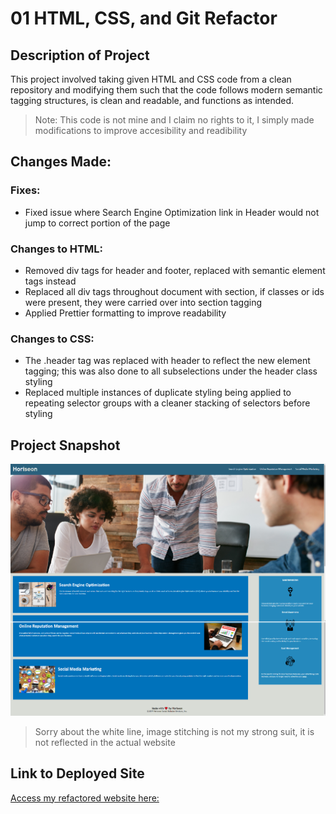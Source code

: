 # 01 HTML, CSS, and Git Refactor

## Description of Project

This project involved taking given HTML and CSS code from a clean repository and modifying them such that the code follows modern semantic tagging structures, is clean and readable, and functions as intended.

> Note: This code is not mine and I claim no rights to it, I simply made modifications to improve accesibility and readibility

## Changes Made:

### Fixes:

- Fixed issue where Search Engine Optimization link in Header would not jump to correct portion of the page

### Changes to HTML:

- Removed div tags for header and footer, replaced with semantic element tags instead
- Replaced all div tags throughout document with section, if classes or ids were present, they were carried over into section tagging
- Applied Prettier formatting to improve readability

### Changes to CSS:

- The .header tag was replaced with header to reflect the new element tagging; this was also done to all subselections under the header class styling
- Replaced multiple instances of duplicate styling being applied to repeating selector groups with a cleaner stacking of selectors before styling

## Project Snapshot

![An image showing a screenshot of my refactored website](./assets/images/my_mockup.png)

> Sorry about the white line, image stitching is not my strong suit, it is not reflected in the actual website
 
## Link to Deployed Site

[Access my refactored website here: ](https://v1brance.github.io/html-css-practice/)
